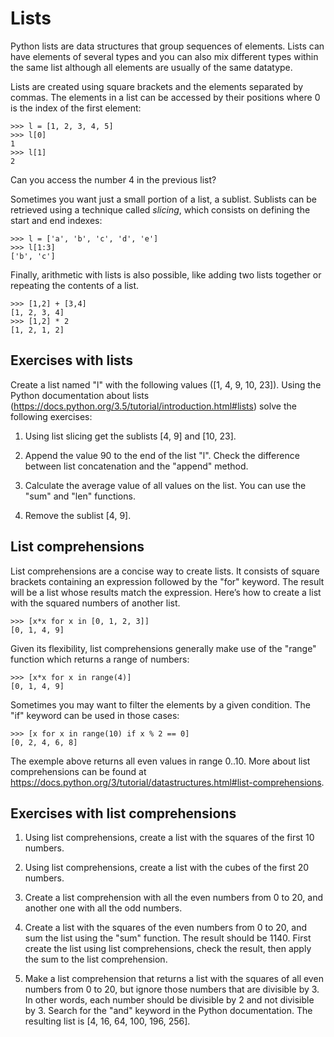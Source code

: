 # Lists

Python lists are data structures that group sequences of elements. Lists can have elements of several types and you can also mix different types within the same list although all elements are usually of the same datatype.

Lists are created using square brackets and the elements separated by commas. The elements in a list can be accessed by their positions where 0 is the index of the first element:

    >>> l = [1, 2, 3, 4, 5]
    >>> l[0]
    1
    >>> l[1]
    2

Can you access the number 4 in the previous list?

Sometimes you want just a small portion of a list, a sublist. Sublists can be retrieved using a technique called *slicing*, which consists on defining the start and end indexes:

    >>> l = ['a', 'b', 'c', 'd', 'e']
    >>> l[1:3]
    ['b', 'c']

Finally, arithmetic with lists is also possible, like adding two lists together or repeating the contents of a list.

    >>> [1,2] + [3,4]
    [1, 2, 3, 4]
    >>> [1,2] * 2
    [1, 2, 1, 2]

## Exercises with lists

Create a list named "l" with the following values (\[1, 4, 9, 10, 23\]). Using the Python documentation about lists (<https://docs.python.org/3.5/tutorial/introduction.html#lists>) solve the following exercises:

1.  Using list slicing get the sublists \[4, 9\] and \[10, 23\].

2.  Append the value 90 to the end of the list "l". Check the difference between list concatenation and the "append" method.

3.  Calculate the average value of all values on the list. You can use the "sum" and "len" functions.

4.  Remove the sublist \[4, 9\].

## List comprehensions

List comprehensions are a concise way to create lists. It consists of square brackets containing an expression followed by the "for" keyword. The result will be a list whose results match the expression. Here’s how to create a list with the squared numbers of another list.

    >>> [x*x for x in [0, 1, 2, 3]]
    [0, 1, 4, 9]

Given its flexibility, list comprehensions generally make use of the "range" function which returns a range of numbers:

    >>> [x*x for x in range(4)]
    [0, 1, 4, 9]

Sometimes you may want to filter the elements by a given condition. The "if" keyword can be used in those cases:

    >>> [x for x in range(10) if x % 2 == 0]
    [0, 2, 4, 6, 8]

The exemple above returns all even values in range 0..10. More about list comprehensions can be found at <https://docs.python.org/3/tutorial/datastructures.html#list-comprehensions>.

## Exercises with list comprehensions

1.  Using list comprehensions, create a list with the squares of the first 10 numbers.

2.  Using list comprehensions, create a list with the cubes of the first 20 numbers.

3.  Create a list comprehension with all the even numbers from 0 to 20, and another one with all the odd numbers.

4.  Create a list with the squares of the even numbers from 0 to 20, and sum the list using the "sum" function. The result should be 1140. First create the list using list comprehensions, check the result, then apply the sum to the list comprehension.

5.  Make a list comprehension that returns a list with the squares of all even numbers from 0 to 20, but ignore those numbers that are divisible by 3. In other words, each number should be divisible by 2 and not divisible by 3. Search for the "and" keyword in the Python documentation. The resulting list is \[4, 16, 64, 100, 196, 256\].
